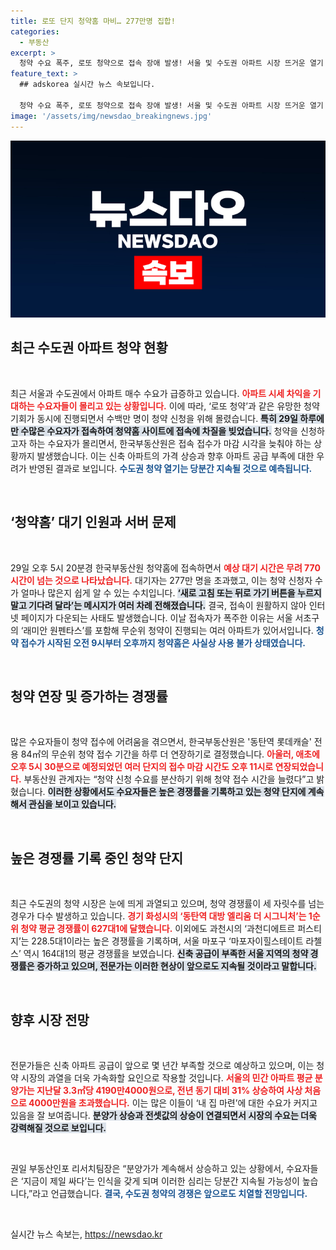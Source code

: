 ```yaml
---
title: 로또 단지 청약홈 마비… 277만명 집합!
categories:
  - 부동산
excerpt: >
  청약 수요 폭주, 로또 청약으로 접속 장애 발생! 서울 및 수도권 아파트 시장 뜨거운 열기 속에 청약홈 접속 대기자 277만 돌파. 분양가 상승과 공급 부족 우려로 청약 경쟁 혼란 지속 전망. 클릭하고 더 알아보세요!
feature_text: >
  ## adskorea 실시간 뉴스 속보입니다.

  청약 수요 폭주, 로또 청약으로 접속 장애 발생! 서울 및 수도권 아파트 시장 뜨거운 열기 속에 청약홈 접속 대기자 277만 돌파. 분양가 상승과 공급 부족 우려로 청약 경쟁 혼란 지속 전망. 클릭하고 더 알아보세요!
image: '/assets/img/newsdao_breakingnews.jpg'
---
```


<p><img src="/assets/img/newsdao_breakingnews.jpg" alt="adskorea 속보" /></p>

<h2 data-ke-size="size26">최근 수도권 아파트 청약 현황</h2>

<p data-ke-size="size16">&nbsp;</p>

<p>최근 서울과 수도권에서 아파트 매수 수요가 급증하고 있습니다. <b><span style="color: #ee2323;">아파트 시세 차익을 기대하는 수요자들이 몰리고 있는 상황입니다.</span></b> 이에 따라, ‘로또 청약’과 같은 유망한 청약 기회가 동시에 진행되면서 수백만 명이 청약 신청을 위해 몰렸습니다. <b><span style="background-color: #21538527;">특히 29일 하루에만 수많은 수요자가 접속하여 청약홈 사이트에 접속에 차질을 빚었습니다.</span></b> 청약을 신청하고자 하는 수요자가 몰리면서, 한국부동산원은 접속 접수가 마감 시각을 늦춰야 하는 상황까지 발생했습니다. 이는 신축 아파트의 가격 상승과 향후 아파트 공급 부족에 대한 우려가 반영된 결과로 보입니다. <b><span style="color: #1a5490;">수도권 청약 열기는 당분간 지속될 것으로 예측됩니다.</span></b></p>

<p data-ke-size="size16">&nbsp;</p>

<h2 data-ke-size="size26">‘청약홈’ 대기 인원과 서버 문제</h2>

<p data-ke-size="size16">&nbsp;</p>

<p>29일 오후 5시 20분경 한국부동산원 청약홈에 접속하면서 <b><span style="color: #ee2323;">예상 대기 시간은 무려 770시간이 넘는 것으로 나타났습니다.</span></b> 대기자는 277만 명을 초과했고, 이는 청약 신청자 수가 얼마나 많은지 쉽게 알 수 있는 수치입니다. <b><span style="background-color: #21538527;">‘새로 고침 또는 뒤로 가기 버튼을 누르지 말고 기다려 달라’는 메시지가 여러 차례 전해졌습니다.</span></b> 결국, 접속이 원활하지 않아 인터넷 페이지가 다운되는 사태도 발생했습니다. 이날 접속자가 폭주한 이유는 서울 서초구의 ‘래미안 원펜타스’를 포함해 무순위 청약이 진행되는 여러 아파트가 있어서입니다. <b><span style="color: #1a5490;">청약 접수가 시작된 오전 9시부터 오후까지 청약홈은 사실상 사용 불가 상태였습니다.</span></b></p>

<p data-ke-size="size16">&nbsp;</p>

<h2 data-ke-size="size26">청약 연장 및 증가하는 경쟁률</h2>

<p data-ke-size="size16">&nbsp;</p>

<p>많은 수요자들이 청약 접수에 어려움을 겪으면서, 한국부동산원은 '동탄역 롯데캐슬' 전용 84㎡의 무순위 청약 접수 기간을 하루 더 연장하기로 결정했습니다. <b><span style="color: #ee2323;">아울러, 애초에 오후 5시 30분으로 예정되었던 여러 단지의 접수 마감 시간도 오후 11시로 연장되었습니다.</span></b> 부동산원 관계자는 “청약 신청 수요를 분산하기 위해 청약 접수 시간을 늘렸다”고 밝혔습니다. <b><span style="background-color: #21538527;">이러한 상황에서도 수요자들은 높은 경쟁률을 기록하고 있는 청약 단지에 계속해서 관심을 보이고 있습니다.</span></b></p>

<p data-ke-size="size16">&nbsp;</p>

<h2 data-ke-size="size26">높은 경쟁률 기록 중인 청약 단지</h2>

<p data-ke-size="size16">&nbsp;</p>

<p>최근 수도권의 청약 시장은 눈에 띄게 과열되고 있으며, 청약 경쟁률이 세 자릿수를 넘는 경우가 다수 발생하고 있습니다. <b><span style="color: #ee2323;">경기 화성시의 ‘동탄역 대방 엘리움 더 시그니처’는 1순위 청약 평균 경쟁률이 627대1에 달했습니다.</span></b> 이외에도 과천시의 ‘과천디에트르 퍼스티지’는 228.5대1이라는 높은 경쟁률을 기록하며, 서울 마포구 ‘마포자이힐스테이트 라첼스’ 역시 164대1의 평균 경쟁률을 보였습니다. <b><span style="background-color: #21538527;">신축 공급이 부족한 서울 지역의 청약 경쟁률은 증가하고 있으며, 전문가는 이러한 현상이 앞으로도 지속될 것이라고 말합니다.</span></b></p>

<p data-ke-size="size16">&nbsp;</p>

<h2 data-ke-size="size26">향후 시장 전망</h2>

<p data-ke-size="size16">&nbsp;</p>

<p>전문가들은 신축 아파트 공급이 앞으로 몇 년간 부족할 것으로 예상하고 있으며, 이는 청약 시장의 과열을 더욱 가속화할 요인으로 작용할 것입니다. <b><span style="color: #ee2323;">서울의 민간 아파트 평균 분양가는 지난달 3.3㎡당 4190만4000원으로, 전년 동기 대비 31% 상승하여 사상 처음으로 4000만원을 초과했습니다.</span></b> 이는 많은 이들이 ‘내 집 마련’에 대한 수요가 커지고 있음을 잘 보여줍니다. <b><span style="background-color: #21538527;">분양가 상승과 전셋값의 상승이 연결되면서 시장의 수요는 더욱 강력해질 것으로 보입니다.</span></b></p>

<p data-ke-size="size16">&nbsp;</p>

<p>권일 부동산인포 리서치팀장은 “분양가가 계속해서 상승하고 있는 상황에서, 수요자들은 ‘지금이 제일 싸다’는 인식을 갖게 되며 이러한 심리는 당분간 지속될 가능성이 높습니다,”라고 언급했습니다. <b><span style="color: #1a5490;">결국, 수도권 청약의 경쟁은 앞으로도 치열할 전망입니다.</span></b></p>

<p data-ke-size="size16">&nbsp;</p>
실시간 뉴스 속보는, <a href="https://newsdao.kr" rel="dofollow">https://newsdao.kr</a>


